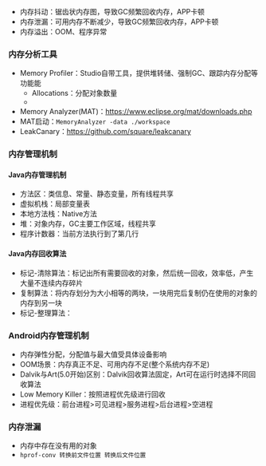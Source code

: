 * 内存抖动：锯齿状内存图，导致GC频繁回收内存，APP卡顿
* 内存泄漏：可用内存不断减少，导致GC频繁回收内存，APP卡顿
* 内存溢出：OOM、程序异常

### 内存分析工具
* Memory Profiler：Studio自带工具，提供堆转储、强制GC、跟踪内存分配等功能能
	* Allocations：分配对象数量
	* 
* Memory Analyzer(MAT)：https://www.eclipse.org/mat/downloads.php
* MAT启动：`MemoryAnalyzer -data ./workspace`
* LeakCanary：https://github.com/square/leakcanary

### 内存管理机制
#### Java内存管理机制
* 方法区：类信息、常量、静态变量，所有线程共享
* 虚拟机栈：局部变量表
* 本地方法栈：Native方法
* 堆：对象内存，GC主要工作区域，线程共享
* 程序计数器：当前方法执行到了第几行

#### Java内存回收算法
* 标记-清除算法：标记出所有需要回收的对象，然后统一回收，效率低，产生大量不连续内存碎片
* 复制算法：将内存划分为大小相等的两块，一块用完后复制仍在使用的对象的内存到另一块
* 标记-整理算法： 

### Android内存管理机制
* 内存弹性分配，分配值与最大值受具体设备影响
* OOM场景：内存真正不足、可用内存不足(整个系统内存不足)
* Dalvik与Art(5.0开始)区别：Dalvik回收算法固定，Art可在运行时选择不同回收算法
* Low Memory Killer：按照进程优先级进行回收
* 进程优先级：前台进程>可见进程>服务进程>后台进程>空进程 

### 内存泄漏
* 内存中存在没有用的对象
* `hprof-conv 转换前文件位置 转换后文件位置`